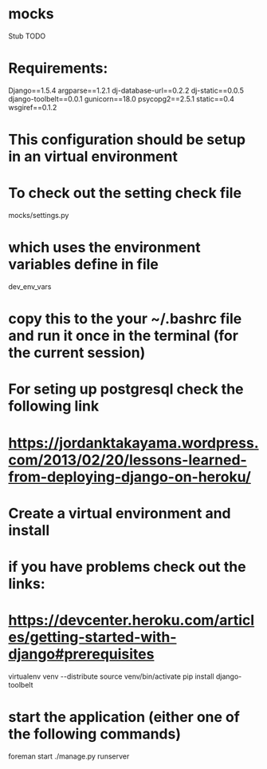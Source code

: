 mocks
=====
Stub
TODO

# Requirements: 
Django==1.5.4
argparse==1.2.1
dj-database-url==0.2.2
dj-static==0.0.5
django-toolbelt==0.0.1
gunicorn==18.0
psycopg2==2.5.1
static==0.4
wsgiref==0.1.2

# This configuration should be setup in an virtual environment

# To check out the setting check file
mocks/settings.py
# which uses the environment variables define in file
dev_env_vars
# copy this to the your ~/.bashrc file and run it once in the terminal (for the current session)



# For seting up postgresql check the following link
#   https://jordanktakayama.wordpress.com/2013/02/20/lessons-learned-from-deploying-django-on-heroku/

# Create a virtual environment and install 
# if you have problems check out the links:
#   https://devcenter.heroku.com/articles/getting-started-with-django#prerequisites
virtualenv venv --distribute
source venv/bin/activate
pip install django-toolbelt

# start the application (either one of the following commands)
foreman start
./manage.py runserver
